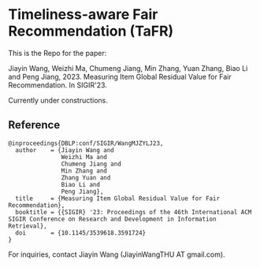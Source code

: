 # Timeliness-aware Fair Recommendation (TaFR)

This is the Repo for the paper:

Jiayin Wang, Weizhi Ma, Chumeng Jiang, Min Zhang, Yuan Zhang, Biao Li and Peng Jiang, 2023. Measuring Item Global Residual Value for Fair Recommendation. In SIGIR'23.

Currently under constructions.


## Reference
```
@inproceedings{DBLP:conf/SIGIR/WangMJZYLJ23,
  author    = {Jiayin Wang and
               Weizhi Ma and
               Chumeng Jiang and
               Min Zhang and
               Zhang Yuan and
               Biao Li and
               Peng Jiang},
  title     = {Measuring Item Global Residual Value for Fair Recommendation},
  booktitle = {{SIGIR} '23: Proceedings of the 46th International ACM SIGIR Conference on Research and Development in Information Retrieval},
  doi       = {10.1145/3539618.3591724}
}
```

For inquiries, contact Jiayin Wang (JiayinWangTHU AT gmail.com).
